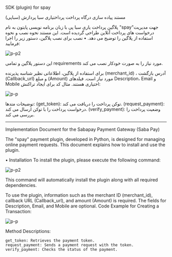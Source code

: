 SDK (plugin) for spay

مستند پیاده سازی درگاه پرداخت پرداختیاری سبا پردازش (سباپی)

پلاگین پرداخت یاری سبا پی با زبان برنامه نویسی پایتون  به نام "spay"جهت  مدیریت درخواست های پرداخت آنلاین طراحی گردیده است. این مستند نحوه نصب و نحوه استفاده از پلاگین را توضیح می دهد.
•	نصب
برای نصب پلاگین، دستور زیر را اجرا فرمایید:

![p-p2](https://github.com/user-attachments/assets/6000d3f0-5399-4443-9d5f-926c20111e7c)


این دستور پلاگین و تمامی  requirements مورد نیاز را به صورت خودکار نصب می کند.

برای استفاده از پلاگین، اطلاعاتی نظیر شناسه پذیرنده (merchant_id) ، آدرس بازگشت (Callback_url) و مبلغ (Amount) مورد نیاز است.  فیلدهای Description، Email و Mobile اختیاری هستند.
مثال کد برای ایجاد تراکنش: 


![p-p](https://github.com/user-attachments/assets/cd3dbd88-4e95-4f62-a665-2922c0cf71cf)

توضیحات متدها:
 (get_token): توکن پرداخت را دریافت می کند.
 (request_payment): درخواست پرداخت را با توکن ارسال می کند.
 (verify_payment): وضعیت پرداخت را بررسی می کند.


-------------------------------------------------------------------------------------------------------------------------------------------------------------------------------------------------------------------------------------------------------------------------------

Implementation Document for the Sabapay Payment Gateway (Saba Pay)

The "spay" payment plugin, developed in Python, is designed for managing online payment requests. This document explains how to install and use the plugin.

• Installation
To install the plugin, please execute the following command:

![p-p2](https://github.com/user-attachments/assets/6000d3f0-5399-4443-9d5f-926c20111e7c)

This command will automatically install the plugin along with all required dependencies.

To use the plugin, information such as the merchant ID (merchant_id), callback URL (Callback_url), and amount (Amount) is required. The fields for Description, Email, and Mobile are optional.
Code Example for Creating a Transaction:

![p-p](https://github.com/user-attachments/assets/cd3dbd88-4e95-4f62-a665-2922c0cf71cf)

Method Descriptions:

    get_token: Retrieves the payment token.
    request_payment: Sends a payment request with the token.
    verify_payment: Checks the status of the payment.
